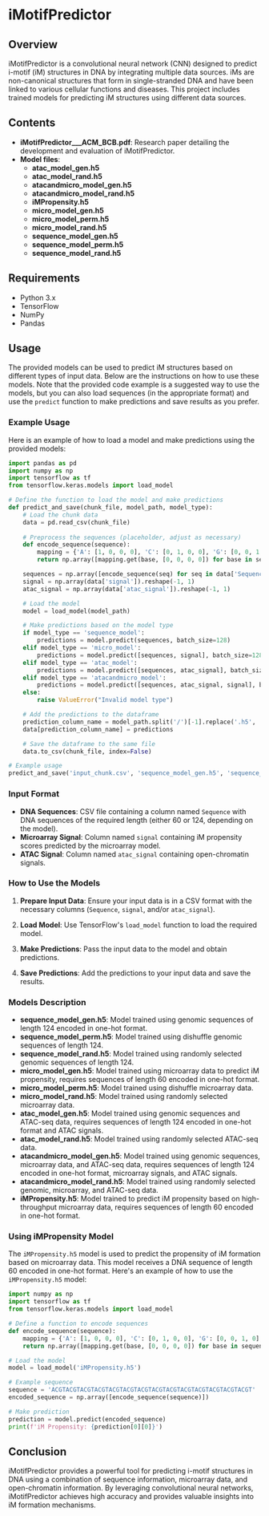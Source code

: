 
# iMotifPredictor

## Overview

iMotifPredictor is a convolutional neural network (CNN) designed to predict i-motif (iM) structures in DNA by integrating multiple data sources. iMs are non-canonical structures that form in single-stranded DNA and have been linked to various cellular functions and diseases. This project includes trained models for predicting iM structures using different data sources.

## Contents

- **iMotifPredictor___ACM_BCB.pdf**: Research paper detailing the development and evaluation of iMotifPredictor.
- **Model files**:
  - **atac_model_gen.h5**
  - **atac_model_rand.h5**
  - **atacandmicro_model_gen.h5**
  - **atacandmicro_model_rand.h5**
  - **iMPropensity.h5**
  - **micro_model_gen.h5**
  - **micro_model_perm.h5**
  - **micro_model_rand.h5**
  - **sequence_model_gen.h5**
  - **sequence_model_perm.h5**
  - **sequence_model_rand.h5**

## Requirements

- Python 3.x
- TensorFlow
- NumPy
- Pandas

## Usage

The provided models can be used to predict iM structures based on different types of input data. Below are the instructions on how to use these models. Note that the provided code example is a suggested way to use the models, but you can also load sequences (in the appropriate format) and use the `predict` function to make predictions and save results as you prefer.

### Example Usage

Here is an example of how to load a model and make predictions using the provided models:

```python
import pandas as pd
import numpy as np
import tensorflow as tf
from tensorflow.keras.models import load_model

# Define the function to load the model and make predictions
def predict_and_save(chunk_file, model_path, model_type):
    # Load the chunk data
    data = pd.read_csv(chunk_file)
    
    # Preprocess the sequences (placeholder, adjust as necessary)
    def encode_sequence(sequence):
        mapping = {'A': [1, 0, 0, 0], 'C': [0, 1, 0, 0], 'G': [0, 0, 1, 0], 'T': [0, 0, 0, 1], 'N': [0, 0, 0, 0]}
        return np.array([mapping.get(base, [0, 0, 0, 0]) for base in sequence], dtype=np.int8)

    sequences = np.array([encode_sequence(seq) for seq in data['Sequence']])
    signal = np.array(data['signal']).reshape(-1, 1)
    atac_signal = np.array(data['atac_signal']).reshape(-1, 1)

    # Load the model
    model = load_model(model_path)

    # Make predictions based on the model type
    if model_type == 'sequence_model':
        predictions = model.predict(sequences, batch_size=128)
    elif model_type == 'micro_model':
        predictions = model.predict([sequences, signal], batch_size=128)
    elif model_type == 'atac_model':
        predictions = model.predict([sequences, atac_signal], batch_size=128)
    elif model_type == 'atacandmicro_model':
        predictions = model.predict([sequences, atac_signal, signal], batch_size=128)
    else:
        raise ValueError("Invalid model type")

    # Add the predictions to the dataframe
    prediction_column_name = model_path.split('/')[-1].replace('.h5', '')
    data[prediction_column_name] = predictions

    # Save the dataframe to the same file
    data.to_csv(chunk_file, index=False)

# Example usage
predict_and_save('input_chunk.csv', 'sequence_model_gen.h5', 'sequence_model')
```

### Input Format

- **DNA Sequences**: CSV file containing a column named `Sequence` with DNA sequences of the required length (either 60 or 124, depending on the model).
- **Microarray Signal**: Column named `signal` containing iM propensity scores predicted by the microarray model.
- **ATAC Signal**: Column named `atac_signal` containing open-chromatin signals.

### How to Use the Models

1. **Prepare Input Data**: Ensure your input data is in a CSV format with the necessary columns (`Sequence`, `signal`, and/or `atac_signal`).

2. **Load Model**: Use TensorFlow's `load_model` function to load the required model.

3. **Make Predictions**: Pass the input data to the model and obtain predictions.

4. **Save Predictions**: Add the predictions to your input data and save the results.

### Models Description

- **sequence_model_gen.h5**: Model trained using genomic sequences of length 124 encoded in one-hot format.
- **sequence_model_perm.h5**: Model trained using dishuffle genomic sequences of length 124.
- **sequence_model_rand.h5**: Model trained using randomly selected genomic sequences of length 124.
- **micro_model_gen.h5**: Model trained using microarray data to predict iM propensity, requires sequences of length 60 encoded in one-hot format.
- **micro_model_perm.h5**: Model trained using dishuffle microarray data.
- **micro_model_rand.h5**: Model trained using randomly selected microarray data.
- **atac_model_gen.h5**: Model trained using genomic sequences and ATAC-seq data, requires sequences of length 124 encoded in one-hot format and ATAC signals.
- **atac_model_rand.h5**: Model trained using randomly selected ATAC-seq data.
- **atacandmicro_model_gen.h5**: Model trained using genomic sequences, microarray data, and ATAC-seq data, requires sequences of length 124 encoded in one-hot format, microarray signals, and ATAC signals.
- **atacandmicro_model_rand.h5**: Model trained using randomly selected genomic, microarray, and ATAC-seq data.
- **iMPropensity.h5**: Model trained to predict iM propensity based on high-throughput microarray data, requires sequences of length 60 encoded in one-hot format.

### Using iMPropensity Model

The `iMPropensity.h5` model is used to predict the propensity of iM formation based on microarray data. This model receives a DNA sequence of length 60 encoded in one-hot format. Here's an example of how to use the `iMPropensity.h5` model:

```python
import numpy as np
import tensorflow as tf
from tensorflow.keras.models import load_model

# Define a function to encode sequences
def encode_sequence(sequence):
    mapping = {'A': [1, 0, 0, 0], 'C': [0, 1, 0, 0], 'G': [0, 0, 1, 0], 'T': [0, 0, 0, 1], 'N': [0, 0, 0, 0]}
    return np.array([mapping.get(base, [0, 0, 0, 0]) for base in sequence], dtype=np.int8)

# Load the model
model = load_model('iMPropensity.h5')

# Example sequence
sequence = 'ACGTACGTACGTACGTACGTACGTACGTACGTACGTACGTACGTACGTACGTACGT'
encoded_sequence = np.array([encode_sequence(sequence)])

# Make prediction
prediction = model.predict(encoded_sequence)
print(f'iM Propensity: {prediction[0][0]}')
```

## Conclusion

iMotifPredictor provides a powerful tool for predicting i-motif structures in DNA using a combination of sequence information, microarray data, and open-chromatin information. By leveraging convolutional neural networks, iMotifPredictor achieves high accuracy and provides valuable insights into iM formation mechanisms.


